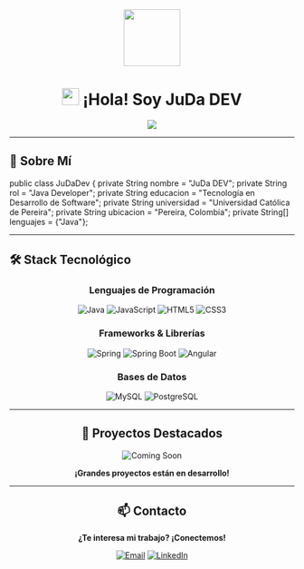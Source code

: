 <div align="center">
  <img src="https://media.giphy.com/media/L1R1tvI9svkIWwpVYr/giphy.gif" width="100"/>
</div>

<h1 align="center">
  <img src="https://media.giphy.com/media/hvRJCLFzcasrR4ia7z/giphy.gif" width="30px"/>
  ¡Hola! Soy JuDa DEV
</h1>

<div align="center">
  <img src="https://readme-typing-svg.herokuapp.com/?lines=Java+Developer;Estudiante+de+Tecnología;Apasionado+por+el+Código;Siempre+Aprendiendo!&font=Fira%20Code&center=true&width=440&height=45&color=f75c7e&vCenter=true&size=22">
</div>

---

## 🚀 Sobre Mí

public class JuDaDev {
private String nombre = "JuDa DEV";
private String rol = "Java Developer";
private String educacion = "Tecnología en Desarrollo de Software";
private String universidad = "Universidad Católica de Pereira";
private String ubicacion = "Pereira, Colombia";
private String[] lenguajes = {"Java"};

---

## 🛠️ Stack Tecnológico

<div align="center">

### Lenguajes de Programación
![Java](https://img.shields.io/badge/Java-ED8B00?style=for-the-badge&logo=openjdk&logoColor=white)
![JavaScript](https://img.shields.io/badge/JavaScript-F7DF1E?style=for-the-badge&logo=javascript&logoColor=black)
![HTML5](https://img.shields.io/badge/HTML5-E34F26?style=for-the-badge&logo=html5&logoColor=white)
![CSS3](https://img.shields.io/badge/CSS3-1572B6?style=for-the-badge&logo=css3&logoColor=white)

### Frameworks & Librerías
![Spring](https://img.shields.io/badge/Spring-6DB33F?style=for-the-badge&logo=spring&logoColor=white)
![Spring Boot](https://img.shields.io/badge/Spring_Boot-F2F4F9?style=for-the-badge&logo=spring-boot)
![Angular](https://img.shields.io/badge/Angular-DD0031?style=for-the-badge&logo=angular&logoColor=white)

### Bases de Datos
![MySQL](https://img.shields.io/badge/MySQL-005C84?style=for-the-badge&logo=mysql&logoColor=white)
![PostgreSQL](https://img.shields.io/badge/PostgreSQL-316192?style=for-the-badge&logo=postgresql&logoColor=white)

---

## 🎯 Proyectos Destacados

<div align="center">

<!-- [![Readme Card](https://github-readme-stats.vercel.app/api/pin/?username=tu-username&repo=nombre-proyecto-1&theme=radical&hide_border=true&bg_color=0D1117)](https://github.com/tu-username/nombre-proyecto-1) -->

<!-- [![Readme Card](https://github-readme-stats.vercel.app/api/pin/?username=tu-username&repo=nombre-proyecto-2&theme=radical&hide_border=true&bg_color=0D1117)](https://github.com/tu-username/nombre-proyecto-2) -->

![Coming Soon](https://img.shields.io/badge/Próximamente-FF6B6B?style=for-the-badge&logo=rocket&logoColor=white)

**¡Grandes proyectos están en desarrollo!**

</div>

---

## 📫 Contacto

<div align="center">

**¿Te interesa mi trabajo? ¡Conectemos!**

[![Email](https://img.shields.io/badge/Email-D14836?style=for-the-badge&logo=gmail&logoColor=white)](mailto:juandavidvallecilla@hotmail.com)
[![LinkedIn](https://img.shields.io/badge/LinkedIn-0077B5?style=for-the-badge&logo=linkedin&logoColor=white)](https://linkedin.com/in/judadev)

</div>
